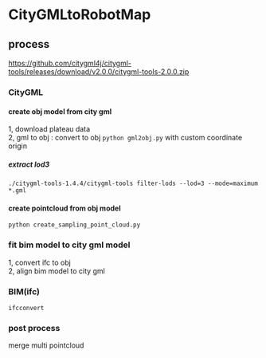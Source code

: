 
# CityGMLtoRobotMap

## process
https://github.com/citygml4j/citygml-tools/releases/download/v2.0.0/citygml-tools-2.0.0.zip
### CityGML
#### create obj model from city gml
1, download plateau data  
2, gml to obj : convert to obj `python gml2obj.py` with custom coordinate origin 

#####  extract lod3
`./citygml-tools-1.4.4/citygml-tools filter-lods --lod=3 --mode=maximum *.gml`

#### create pointcloud from obj model
`python create_sampling_point_cloud.py`


### fit bim model to city gml model
1, convert ifc to obj  
2, align bim model to city gml


### BIM(ifc)
`ifcconvert `


### post process
merge multi pointcloud

